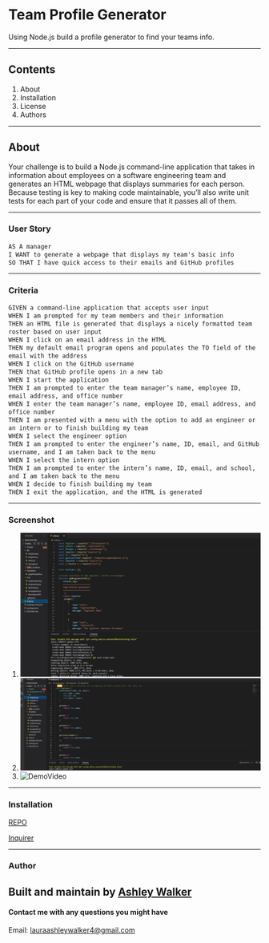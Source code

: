 # Team Profile Generator
Using Node.js build a profile generator to find your teams info. 

---
## Contents
1. About
2. Installation
3. License
4. Authors

---
## About
Your challenge is to build a Node.js command-line application that takes in information about employees on a software engineering team and generates an HTML webpage that displays summaries for each person. Because testing is key to making code maintainable, you’ll also write unit tests for each part of your code and ensure that it passes all of them.

---
### User Story
```
AS A manager
I WANT to generate a webpage that displays my team's basic info
SO THAT I have quick access to their emails and GitHub profiles
```

---
### Criteria
```
GIVEN a command-line application that accepts user input
WHEN I am prompted for my team members and their information
THEN an HTML file is generated that displays a nicely formatted team roster based on user input
WHEN I click on an email address in the HTML
THEN my default email program opens and populates the TO field of the email with the address
WHEN I click on the GitHub username
THEN that GitHub profile opens in a new tab
WHEN I start the application
THEN I am prompted to enter the team manager’s name, employee ID, email address, and office number
WHEN I enter the team manager’s name, employee ID, email address, and office number
THEN I am presented with a menu with the option to add an engineer or an intern or to finish building my team
WHEN I select the engineer option
THEN I am prompted to enter the engineer’s name, ID, email, and GitHub username, and I am taken back to the menu
WHEN I select the intern option
THEN I am prompted to enter the intern’s name, ID, email, and school, and I am taken back to the menu
WHEN I decide to finish building my team
THEN I exit the application, and the HTML is generated
```

---
### Screenshot
1. ![screenshot 1](/images/Screenshot1.JPG/)
2. ![screenshot 2](/images/Screenshot2.JPG)
3. ![DemoVideo](https://watch.screencastify.com/v/z4IMML3ouwEEmt8UmPtr)

---
### Installation
[REPO](https://github.com/lawalker4/team-profile-generator)

[Inquirer](http://www.npmjs.com/package/inquirer)

---

### Author
Built and maintain by [Ashley Walker](https://github.com/lawalker4)
---

#### Contact me with any questions you might have
Email: lauraashleywalker4@gmail.com

